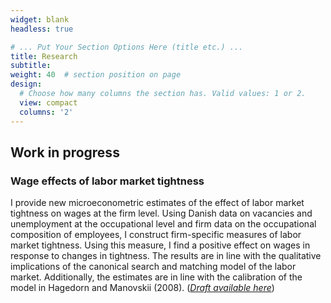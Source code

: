 ```yaml
---
widget: blank
headless: true

# ... Put Your Section Options Here (title etc.) ...
title: Research
subtitle:
weight: 40  # section position on page
design:
  # Choose how many columns the section has. Valid values: 1 or 2.
  view: compact
  columns: '2'
---
```


Work in progress
------

### Wage effects of labor market tightness


I provide new microeconometric estimates of the effect of labor market tightness on wages at the firm level. Using Danish data on vacancies and unemployment at the occupational level and firm data on the occupational composition of employees, I construct firm-specific measures of labor market tightness. Using this measure, I find a positive effect on wages in response to changes in tightness. The results are in line with the qualitative implications of the canonical search and matching model of the labor market. Additionally, the estimates are in line with the calibration of the model in Hagedorn and Manovskii (2008). ([*Draft available here*](uploads/Wage_effects_of_tightness_DRAFT_CPHOECK.pdf))
